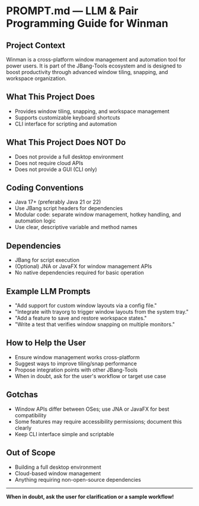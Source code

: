 # PROMPT.md — LLM & Pair Programming Guide for Winman

## Project Context

Winman is a cross-platform window management and automation tool for power users. It is part of the JBang-Tools ecosystem and is designed to boost productivity through advanced window tiling, snapping, and workspace organization.

## What This Project Does

- Provides window tiling, snapping, and workspace management
- Supports customizable keyboard shortcuts
- CLI interface for scripting and automation

## What This Project Does NOT Do

- Does not provide a full desktop environment
- Does not require cloud APIs
- Does not provide a GUI (CLI only)

## Coding Conventions

- Java 17+ (preferably Java 21 or 22)
- Use JBang script headers for dependencies
- Modular code: separate window management, hotkey handling, and automation logic
- Use clear, descriptive variable and method names

## Dependencies

- JBang for script execution
- (Optional) JNA or JavaFX for window management APIs
- No native dependencies required for basic operation

## Example LLM Prompts

- "Add support for custom window layouts via a config file."
- "Integrate with trayorg to trigger window layouts from the system tray."
- "Add a feature to save and restore workspace states."
- "Write a test that verifies window snapping on multiple monitors."

## How to Help the User

- Ensure window management works cross-platform
- Suggest ways to improve tiling/snap performance
- Propose integration points with other JBang-Tools
- When in doubt, ask for the user's workflow or target use case

## Gotchas

- Window APIs differ between OSes; use JNA or JavaFX for best compatibility
- Some features may require accessibility permissions; document this clearly
- Keep CLI interface simple and scriptable

## Out of Scope

- Building a full desktop environment
- Cloud-based window management
- Anything requiring non-open-source dependencies

---

**When in doubt, ask the user for clarification or a sample workflow!** 